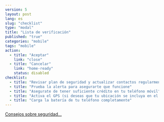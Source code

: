 ```yaml
---
version: 5
layout: post
lang: es
slug: "checklist"
type: "modal"
title: "Lista de verificación"
published: "true"
categories: "mobile"
tags: "mobile"
action:
  - title: "Aceptar"
    link: "close"
  - title: "Cancelar"
    link: "home-ready"
    status: disabled
checklist:
  - title: "Revisar plan de seguridad y actualizar contactos regularmente"
  - title: "Prueba la alerta para asegurarte que funcione"
  - title: "Asegurate de tener suficiente crédito en tu teléfono móvil"
  - title: "Activa el GPS (si deseas que tu ubicación se incluya en el mensaje)"
  - title: "Carga la batería de tu teléfono completamente"
---
```


[Consejos sobre seguridad...](#help-charge)
